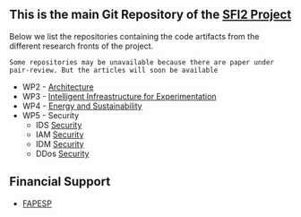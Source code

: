 ## This is the main Git Repository of the [SFI2 Project](https://sites.google.com/view/sfi2/)


Below we list the repositories containing the code artifacts from the different research fronts of the project.

`Some repositories may be unavailable because there are paper under pair-review. But the articles will soon be available`

- WP2 - [Architecture](https://github.com/romoreira/SFI2-Facilities_Benchmarking)
- WP3 - [Intelligent Infreastructure for Experimentation](https://github.com/romoreira/SFI2-Distributed-Orchestration)
- WP4 - [Energy and Sustainability](https://github.com/romoreira/SFI2-Energy-Sustainability)
- WP5 - Security
  - IDS [Security](https://github.com/romoreira/SFI2-Intrusion-Detection-System)
  - IAM [Security](https://github.com/romoreira/SFI2-Cassandra)
  - IDM [Security](https://github.com/romoreira/SFI2-IDM)
  - DDos [Security](https://github.com/romoreira/SFI2-DDoS-Traffic-Classifcation)


## Financial Support

* [FAPESP](https://fapesp.br/)
